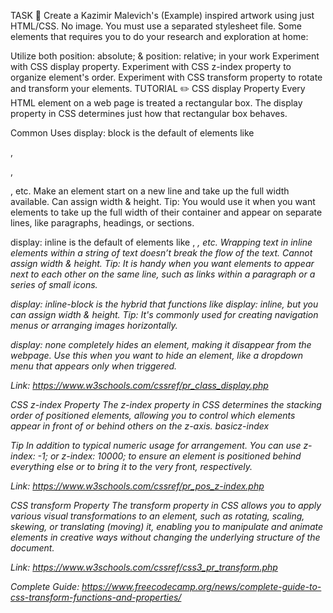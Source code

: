 TASK 🚧
Create a Kazimir Malevich's (Example) inspired artwork using just HTML/CSS. No image. You must use a separated stylesheet file. Some elements that requires you to do your research and exploration at home:

Utilize both position: absolute; & position: relative; in your work
Experiment with CSS display property.
Experiment with CSS z-index property to organize element's order.
Experiment with CSS transform property to rotate and transform your elements.
TUTORIAL ✏️
CSS display Property
Every HTML element on a web page is treated a rectangular box. The display property in CSS determines just how that rectangular box behaves.

Common Uses
display: block is the default of elements like <div>, <p>, <section>, etc. Make an element start on a new line and take up the full width available. Can assign width & height. Tip: You would use it when you want elements to take up the full width of their container and appear on separate lines, like paragraphs, headings, or sections.

display: inline is the default of elements like <span>, <em>, etc. Wrapping text in inline elements within a string of text doesn’t break the flow of the text. Cannot assign width & height. Tip: It is handy when you want elements to appear next to each other on the same line, such as links within a paragraph or a series of small icons.

display: inline-block is the hybrid that functions like display: inline, but you can assign width & height. Tip: It's commonly used for creating navigation menus or arranging images horizontally.

display: none completely hides an element, making it disappear from the webpage. Use this when you want to hide an element, like a dropdown menu that appears only when triggered.

Link: https://www.w3schools.com/cssref/pr_class_display.php

CSS z-index Property
The z-index property in CSS determines the stacking order of positioned elements, allowing you to control which elements appear in front of or behind others on the z-axis. basicz-index

Tip
In addition to typical numeric usage for arrangement. You can use z-index: -1; or z-index: 10000; to ensure an element is positioned behind everything else or to bring it to the very front, respectively.

Link: https://www.w3schools.com/cssref/pr_pos_z-index.php

CSS transform Property
The transform property in CSS allows you to apply various visual transformations to an element, such as rotating, scaling, skewing, or translating (moving) it, enabling you to manipulate and animate elements in creative ways without changing the underlying structure of the document.

Link: https://www.w3schools.com/cssref/css3_pr_transform.php

Complete Guide: https://www.freecodecamp.org/news/complete-guide-to-css-transform-functions-and-properties/